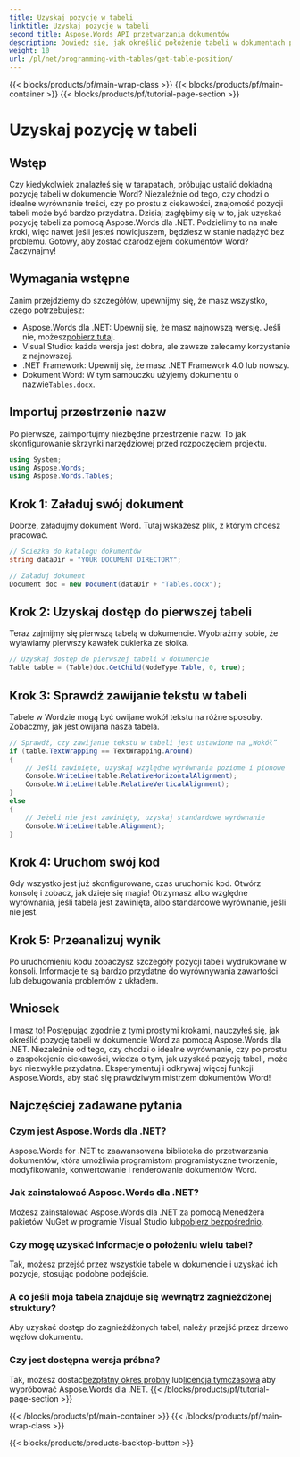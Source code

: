 ```yaml
---
title: Uzyskaj pozycję w tabeli
linktitle: Uzyskaj pozycję w tabeli
second_title: Aspose.Words API przetwarzania dokumentów
description: Dowiedz się, jak określić położenie tabeli w dokumentach programu Word za pomocą narzędzia Aspose.Words dla platformy .NET, korzystając z naszego przewodnika krok po kroku.
weight: 10
url: /pl/net/programming-with-tables/get-table-position/
---
```


{{< blocks/products/pf/main-wrap-class >}}
{{< blocks/products/pf/main-container >}}
{{< blocks/products/pf/tutorial-page-section >}}

# Uzyskaj pozycję w tabeli

## Wstęp

Czy kiedykolwiek znalazłeś się w tarapatach, próbując ustalić dokładną pozycję tabeli w dokumencie Word? Niezależnie od tego, czy chodzi o idealne wyrównanie treści, czy po prostu z ciekawości, znajomość pozycji tabeli może być bardzo przydatna. Dzisiaj zagłębimy się w to, jak uzyskać pozycję tabeli za pomocą Aspose.Words dla .NET. Podzielimy to na małe kroki, więc nawet jeśli jesteś nowicjuszem, będziesz w stanie nadążyć bez problemu. Gotowy, aby zostać czarodziejem dokumentów Word? Zaczynajmy!

## Wymagania wstępne

Zanim przejdziemy do szczegółów, upewnijmy się, że masz wszystko, czego potrzebujesz:
-  Aspose.Words dla .NET: Upewnij się, że masz najnowszą wersję. Jeśli nie, możesz[pobierz tutaj](https://releases.aspose.com/words/net/).
- Visual Studio: każda wersja jest dobra, ale zawsze zalecamy korzystanie z najnowszej.
- .NET Framework: Upewnij się, że masz .NET Framework 4.0 lub nowszy.
- Dokument Word: W tym samouczku użyjemy dokumentu o nazwie`Tables.docx`.

## Importuj przestrzenie nazw

Po pierwsze, zaimportujmy niezbędne przestrzenie nazw. To jak skonfigurowanie skrzynki narzędziowej przed rozpoczęciem projektu.

```csharp
using System;
using Aspose.Words;
using Aspose.Words.Tables;
```

## Krok 1: Załaduj swój dokument

Dobrze, załadujmy dokument Word. Tutaj wskażesz plik, z którym chcesz pracować.

```csharp
// Ścieżka do katalogu dokumentów
string dataDir = "YOUR DOCUMENT DIRECTORY";

// Załaduj dokument
Document doc = new Document(dataDir + "Tables.docx");
```

## Krok 2: Uzyskaj dostęp do pierwszej tabeli

Teraz zajmijmy się pierwszą tabelą w dokumencie. Wyobraźmy sobie, że wyławiamy pierwszy kawałek cukierka ze słoika.

```csharp
// Uzyskaj dostęp do pierwszej tabeli w dokumencie
Table table = (Table)doc.GetChild(NodeType.Table, 0, true);
```

## Krok 3: Sprawdź zawijanie tekstu w tabeli

Tabele w Wordzie mogą być owijane wokół tekstu na różne sposoby. Zobaczmy, jak jest owijana nasza tabela.

```csharp
// Sprawdź, czy zawijanie tekstu w tabeli jest ustawione na „Wokół”
if (table.TextWrapping == TextWrapping.Around)
{
    // Jeśli zawinięte, uzyskaj względne wyrównania poziome i pionowe
    Console.WriteLine(table.RelativeHorizontalAlignment);
    Console.WriteLine(table.RelativeVerticalAlignment);
}
else
{
    // Jeżeli nie jest zawinięty, uzyskaj standardowe wyrównanie
    Console.WriteLine(table.Alignment);
}
```

## Krok 4: Uruchom swój kod

Gdy wszystko jest już skonfigurowane, czas uruchomić kod. Otwórz konsolę i zobacz, jak dzieje się magia! Otrzymasz albo względne wyrównania, jeśli tabela jest zawinięta, albo standardowe wyrównanie, jeśli nie jest.

## Krok 5: Przeanalizuj wynik

Po uruchomieniu kodu zobaczysz szczegóły pozycji tabeli wydrukowane w konsoli. Informacje te są bardzo przydatne do wyrównywania zawartości lub debugowania problemów z układem.

## Wniosek

I masz to! Postępując zgodnie z tymi prostymi krokami, nauczyłeś się, jak określić pozycję tabeli w dokumencie Word za pomocą Aspose.Words dla .NET. Niezależnie od tego, czy chodzi o idealne wyrównanie, czy po prostu o zaspokojenie ciekawości, wiedza o tym, jak uzyskać pozycję tabeli, może być niezwykle przydatna. Eksperymentuj i odkrywaj więcej funkcji Aspose.Words, aby stać się prawdziwym mistrzem dokumentów Word!

## Najczęściej zadawane pytania

### Czym jest Aspose.Words dla .NET?

Aspose.Words for .NET to zaawansowana biblioteka do przetwarzania dokumentów, która umożliwia programistom programistyczne tworzenie, modyfikowanie, konwertowanie i renderowanie dokumentów Word.

### Jak zainstalować Aspose.Words dla .NET?

 Możesz zainstalować Aspose.Words dla .NET za pomocą Menedżera pakietów NuGet w programie Visual Studio lub[pobierz bezpośrednio](https://releases.aspose.com/words/net/).

### Czy mogę uzyskać informacje o położeniu wielu tabel?

Tak, możesz przejść przez wszystkie tabele w dokumencie i uzyskać ich pozycje, stosując podobne podejście.

### A co jeśli moja tabela znajduje się wewnątrz zagnieżdżonej struktury?

Aby uzyskać dostęp do zagnieżdżonych tabel, należy przejść przez drzewo węzłów dokumentu.

### Czy jest dostępna wersja próbna?

 Tak, możesz dostać[bezpłatny okres próbny](https://releases.aspose.com/) lub[licencja tymczasowa](https://purchase.aspose.com/temporary-license/) aby wypróbować Aspose.Words dla .NET.
{{< /blocks/products/pf/tutorial-page-section >}}

{{< /blocks/products/pf/main-container >}}
{{< /blocks/products/pf/main-wrap-class >}}

{{< blocks/products/products-backtop-button >}}
